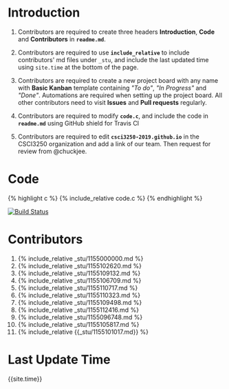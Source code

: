 # Introduction
1. Contributors are required to create three headers **Introduction**, **Code** and **Contributors** in **`readme.md`**.

2. Contributors are required to use **`include_relative`** to include contributors' md files under `_stu`, and include the last updated time using `site.time` at the bottom of the page.

3. Contributors are required to create a new project board with any name with **Basic Kanban** template containing *"To do"*, *"In Progress"* and *"Done"*. Automations are required when setting up the project board. All other contributors need to visit **Issues** and **Pull requests** regularly.

4. Contributors are required to modify **`code.c`**, and include the code in **`readme.md`** using GitHub shield for Travis CI

5. Contributors are required to edit **`csci3250-2019.github.io`** in the CSCI3250 organization and add a link of our team. Then request for review from @chuckjee.

# Code
{% highlight c %}
{% include_relative code.c %}
{% endhighlight %}

[![Build Status](https://travis-ci.org/csci3250-2019/project-team-i.svg?branch=master)](https://travis-ci.org/csci3250-2019/project-team-i)

# Contributors

1. {% include_relative _stu/1155000000.md %}
2. {% include_relative _stu/1155102620.md %}
3. {% include_relative _stu/1155109132.md %}
4. {% include_relative _stu/1155106709.md %}
5. {% include_relative _stu/1155110717.md %}
6. {% include_relative _stu/1155110323.md %}
7. {% include_relative _stu/1155109498.md %}
8. {% include_relative _stu/1155112416.md %}
9. {% include_relative _stu/1155096748.md %}
10. {% include_relative _stu/1155105817.md %}
11. {% include_relative {{_stu/1155101017.md}} %}

# Last Update Time
{{site.time}}
